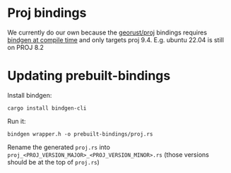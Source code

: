 # Proj bindings

We currently do our own because the [georust/proj](https://github.com/georust/proj) bindings requires [bindgen at compile time](https://github.com/georust/proj/issues/44) and only targets proj 9.4. E.g. ubuntu 22.04 is still on PROJ 8.2


# Updating prebuilt-bindings

Install bindgen:
```
cargo install bindgen-cli
```

Run it:
```
bindgen wrapper.h -o prebuilt-bindings/proj.rs
```

Rename the generated `proj.rs` into `proj_<PROJ_VERSION_MAJOR>_<PROJ_VERSION_MINOR>.rs` (those versions should be at the top of `proj.rs`)

